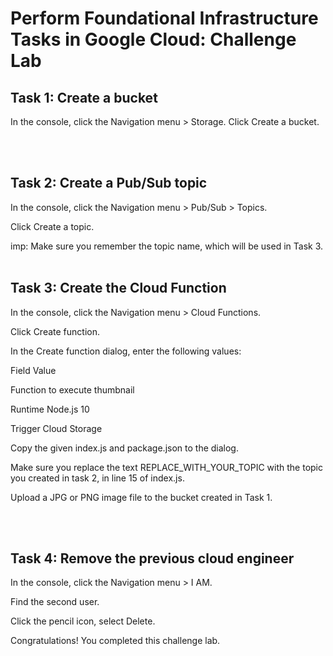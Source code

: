 # Perform Foundational Infrastructure Tasks in Google Cloud: Challenge Lab

## Task 1: Create a bucket
In the console, click the Navigation menu > Storage.
Click Create a bucket.

<br/>
<br/>

## Task 2: Create a Pub/Sub topic

In the console, click the Navigation menu > Pub/Sub > Topics.

Click Create a topic.

imp: Make sure you remember the topic name, which will be used in Task 3.
<br/>
<br/>
## Task 3: Create the Cloud Function
In the console, click the Navigation menu > Cloud Functions.

Click Create function.

In the Create function dialog, enter the following values:

Field	Value

Function to execute	thumbnail

Runtime	Node.js 10

Trigger	Cloud Storage

Copy the given index.js and package.json to the dialog.

Make sure you replace the text REPLACE_WITH_YOUR_TOPIC with the topic you created in task 2, in line 15 of index.js.

Upload a JPG or PNG image file to the bucket created in Task 1.

<br/>
<br/>

## Task 4: Remove the previous cloud engineer
In the console, click the Navigation menu > I AM.

Find the second user.

Click the pencil icon, select Delete.



Congratulations! You completed this challenge lab.
